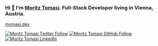### Hi 👋 I'm [Moritz Tomasi](https://momasi.dev). Full-Stack Developer living in Vienna, Austria.

[momasi.dev](https://momasi.dev)

[![Moritz Tomasi Twitter Follow](https://img.shields.io/twitter/follow/MoritzTomasi?label=social)](https://twitter.com/intent/follow?screen_name=MoritzTomasi)
[![Moritz Tomasi GitHub Follow](https://img.shields.io/github/followers/moritztomasi?style=social)](https://github.com/moritztomasi)
[![Moritz Tomasi LinkedIn](https://img.shields.io/badge/-moritztomasi-blue?style=flat-square&logo=Linkedin&logoColor=white&link=https://www.linkedin.com/in/moritz-tomasi-990398163/)](https://www.linkedin.com/in/moritz-tomasi-990398163/)
